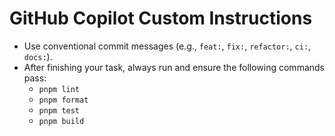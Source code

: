 # GitHub Copilot Custom Instructions

- Use conventional commit messages (e.g., `feat:`, `fix:`, `refactor:`, `ci:`, `docs:`).
- After finishing your task, always run and ensure the following commands pass:
  - `pnpm lint`
  - `pnpm format`
  - `pnpm test`
  - `pnpm build`
